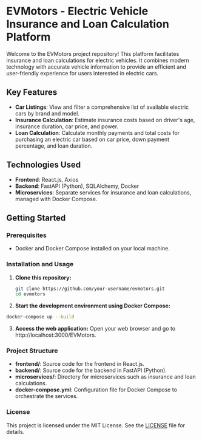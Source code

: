# EVMotors - Electric Vehicle Insurance and Loan Calculation Platform

Welcome to the EVMotors project repository! This platform facilitates insurance and loan calculations for electric vehicles. It combines modern technology with accurate vehicle information to provide an efficient and user-friendly experience for users interested in electric cars.

## Key Features

- **Car Listings**: View and filter a comprehensive list of available electric cars by brand and model.
- **Insurance Calculation**: Estimate insurance costs based on driver's age, insurance duration, car price, and power.
- **Loan Calculation**: Calculate monthly payments and total costs for purchasing an electric car based on car price, down payment percentage, and loan duration.

## Technologies Used

- **Frontend**: React.js, Axios
- **Backend**: FastAPI (Python), SQLAlchemy, Docker
- **Microservices**: Separate services for insurance and loan calculations, managed with Docker Compose.

## Getting Started

### Prerequisites

- Docker and Docker Compose installed on your local machine.

### Installation and Usage

1. **Clone this repository:**
   ```bash
   git clone https://github.com/your-username/evmotors.git
   cd evmotors
   ```

2. **Start the development environment using Docker Compose:**
  ```bash
  docker-compose up --build
  ```
3. **Access the web application:**
  Open your web browser and go to http://localhost:3000/EVMotors.

### Project Structure

- **frontend/**: Source code for the frontend in React.js.
- **backend/**: Source code for the backend in FastAPI (Python).
- **microservices/**: Directory for microservices such as insurance and loan calculations.
- **docker-compose.yml**: Configuration file for Docker Compose to orchestrate the services.

### License

This project is licensed under the MIT License. See the [LICENSE](LICENSE) file for details.
